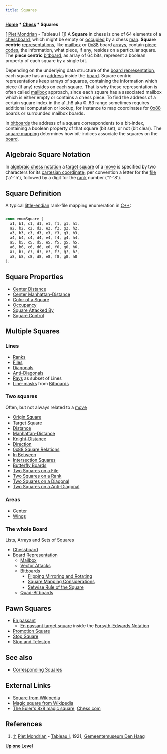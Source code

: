 ```yaml
---
title: Squares
---
```

**[Home](Home "Home") \* [Chess](Chess "Chess") \* Squares**



[ [Piet Mondrian](Category:Piet_Mondrian "Category:Piet Mondrian") - Tableau I <a id="cite-note-1" href="#cite-ref-1">[1]</a>
A **Square** in chess is one of 64 elements of a [chessboard](Chessboard "Chessboard"), which might be empty or [occupied](Occupancy "Occupancy") by a chess [man](Pieces "Pieces"). **Square centric** [representations](Board_Representation "Board Representation"), like [mailbox](Mailbox "Mailbox") or [0x88](0x88 "0x88") board [arrays](Array "Array"), contain [piece codes](Pieces#PieceCoding "Pieces"), the information, what piece, if any, resides on a particular square. The **piece centric** [bitboard](Bitboards "Bitboards"), as array of 64 bits, represent a boolean property of each square by a single bit. 


Depending on the underlying data structure of the [board representation](Board_Representation "Board Representation"), each square has an [address](https://en.wikipedia.org/wiki/Memory_address) inside the [board](Chessboard "Chessboard"). Square centric representations keep arrays of squares, containing the information which piece (if any) resides on each square. That is why these representation is often called [mailbox](Mailbox "Mailbox") approach, since each square has a associated mailbox which is either empty or contains a chess piece. To find the address of a certain square index in the a1..h8 aka 0..63 range sometimes requires additional computation or lookup, for instance to map coordinates for [0x88](0x88 "0x88") boards or surrounded mailbox boards.


In [bitboards](Bitboards "Bitboards") the address of a square correspondents to a bit-index, containing a boolean property of that square (bit set), or not (bit clear). The [square mapping](Square_Mapping_Considerations "Square Mapping Considerations") determines how bit-indices associate the squares on the [board](Chessboard "Chessboard"). 



## Algebraic Square Notation


In [algebraic chess notation](Algebraic_Chess_Notation "Algebraic Chess Notation") a [target square](Target_Square "Target Square") of a [move](Moves "Moves") is specified by two characters for its [cartesian coordinate](https://en.wikipedia.org/wiki/Cartesian_coordinates), per convention a letter for the [file](Files "Files") ('a'-'h'), followed by a digit for the [rank](Ranks "Ranks") number ('1'-'8').



## Square Definition


A typical [little-endian](Little-endian "Little-endian") rank-file mapping enumeration in [C++](Cpp "Cpp"):




```C++

enum enumSquare {
  a1, b1, c1, d1, e1, f1, g1, h1,
  a2, b2, c2, d2, e2, f2, g2, h2,
  a3, b3, c3, d3, e3, f3, g3, h3,
  a4, b4, c4, d4, e4, f4, g4, h4,
  a5, b5, c5, d5, e5, f5, g5, h5,
  a6, b6, c6, d6, e6, f6, g6, h6,
  a7, b7, c7, d7, e7, f7, g7, h7,
  a8, b8, c8, d8, e8, f8, g8, h8
};

```

## Square Properties


* [Center Distance](Center_Distance "Center Distance")
* [Center Manhattan-Distance](Center_Manhattan-Distance "Center Manhattan-Distance")
* [Color of a Square](Color_of_a_Square "Color of a Square")
* [Occupancy](Occupancy "Occupancy")
* [Square Attacked By](Square_Attacked_By "Square Attacked By")
* [Square Control](Square_Control "Square Control")


## Multiple Squares


### Lines


* [Ranks](Ranks "Ranks")
* [Files](Files "Files")
* [Diagonals](Diagonals "Diagonals")
* [Anti-Diagonals](Anti-Diagonals "Anti-Diagonals")
* [Rays](Rays "Rays") as subset of Lines
* [Line-masks](On_an_empty_Board#LineAttacks "On an empty Board") from [Bitboards](Bitboards "Bitboards")


### Two squares


Often, but not always related to a [move](Moves "Moves")



* [Origin Square](Origin_Square "Origin Square")
* [Target Square](Target_Square "Target Square")
* [Distance](Distance "Distance")
* [Manhattan-Distance](Manhattan-Distance "Manhattan-Distance")
* [Knight-Distance](Knight-Distance "Knight-Distance")
* [Direction](Direction "Direction")
* [0x88 Square Relations](0x88#SquareRelations "0x88")
* [In Between](Square_Attacked_By#InBetween "Square Attacked By")
* [Intersection Squares](Intersection_Squares "Intersection Squares")
* [Butterfly Boards](Butterfly_Boards "Butterfly Boards")
* [Two Squares on a File](Files#TwoSquares "Files")
* [Two Squares on a Rank](Ranks#TwoSquares "Ranks")
* [Two Squares on a Diagonal](Diagonals#TwoSquares "Diagonals")
* [Two Squares on a Anti-Diagonal](Anti-Diagonals#TwoSquares "Anti-Diagonals")


### Areas


* [Center](Center "Center")
* [Wings](index.php?title=Wings&action=edit&redlink=1 "Wings (page does not exist)")


### The whole Board


Lists, Arrays and Sets of Squares



* [Chessboard](Chessboard "Chessboard")
* [Board Representation](Board_Representation "Board Representation")
	+ [Mailbox](Mailbox "Mailbox")
	+ [Vector Attacks](Vector_Attacks "Vector Attacks")
	+ [Bitboards](Bitboards "Bitboards")
		- [Flipping Mirroring and Rotating](Flipping_Mirroring_and_Rotating "Flipping Mirroring and Rotating")
		- [Square Mapping Considerations](Square_Mapping_Considerations "Square Mapping Considerations")
		- [Setwise Rule of the Square](King_Pattern#SetwiseRuleoftheSquare "King Pattern")
	+ [Quad-Bitboards](Quad-Bitboards "Quad-Bitboards")


## Pawn Squares


* [En passant](En_passant "En passant")
	+ [En passant target square](Forsyth-Edwards_Notation#Enpassanttargetsquare "Forsyth-Edwards Notation") inside the [Forsyth-Edwards Notation](Forsyth-Edwards_Notation "Forsyth-Edwards Notation")
* [Promotion Square](Promotion_Square "Promotion Square")
* [Stop Square](Stop_Square "Stop Square")
* [Stop and Telestop](Pawn_Spans#StopandDistantStop "Pawn Spans")


## See also


* [Corresponding Squares](Corresponding_Squares "Corresponding Squares")


## External Links


* [Square from Wikipedia](https://en.wikipedia.org/wiki/Square)
* [Magic square from Wikipedia](https://en.wikipedia.org/wiki/Magic_square)
* [The Euler's 8x8 magic square](http://www.chess.com/article/view/the-eulers-8x8-magic-square), [Chess.com](index.php?title=Chess.com&action=edit&redlink=1 "Chess.com (page does not exist)")


## References


1. <a id="cite-ref-1" href="#cite-note-1">↑</a> [Piet Mondrian](Category:Piet_Mondrian "Category:Piet Mondrian") - [Tableau I](https://commons.wikimedia.org/wiki/File:Tableau_I,_by_Piet_Mondriaan.jpg), 1921, [Gemeentemuseum Den Haag](https://en.wikipedia.org/wiki/Gemeentemuseum_Den_Haag)

**[Up one Level](Chess "Chess")**







 
